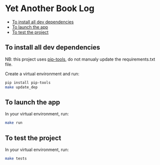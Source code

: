 # Yet Another Book Log

<!-- MarkdownTOC autolink="true" -->

- [To install all dev dependencies](#to-install-all-dev-dependencies)
- [To launch the app](#to-launch-the-app)
- [To test the project](#to-test-the-project)

<!-- /MarkdownTOC -->


## To install all dev dependencies

NB: this project uses [pip-tools](https://github.com/jazzband/pip-tools), do not manualy update the requirements.txt file.

Create a virtual environment and run:
```bash
pip install pip-tools
make update_dep
```

## To launch the app

In your virtual environment, run:
```bash
make run
```

## To test the project

In your virtual environment, run:
```bash
make tests
```
